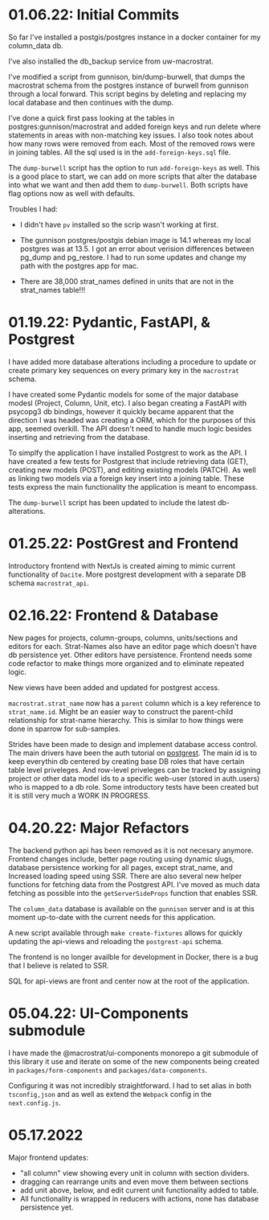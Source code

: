 # 01.06.22: Initial Commits

So far I've installed a postgis/postgres instance in a docker container for my column_data db.

I've also installed the db_backup service from uw-macrostrat.

I've modified a script from gunnison, bin/dump-burwell, that dumps the macrostrat schema
from the postgres instance of burwell from gunnison through a local forward.
This script begins by deleting and replacing my local database and then continues with the dump.

I've done a quick first pass looking at the tables in postgres:gunnison/macrostrat and added foreign keys and
run delete where statements in areas with non-matching key issues. I also took notes about how many rows were
removed from each. Most of the removed rows were in joining tables. All the sql used is in the `add-foreign-keys.sql` file.

The `dump-burwell` script has the option to run `add-foreign-keys` as well. This is a good place to start, we
can add on more scripts that alter the database into what we want and then add them to `dump-burwell`. Both scripts have flag options now as well with defaults.

Troubles I had:

- I didn't have `pv` installed so the scrip wasn't working at first.
- The gunnison postgres/postgis debian image is 14.1 whereas my local postgres was at 13.5. I got an error about verision differences between pg_dump and pg_restore. I had to run some updates and change my path with the postgres app for mac.

- There are 38,000 strat_names defined in units that are not in the strat_names table!!!

# 01.19.22: Pydantic, FastAPI, & Postgrest

I have added more database alterations including a procedure to update or create primary key sequences on
every primary key in the `macrostrat` schema.

I have created some Pydantic models for some of the major database modesl (Project, Column, Unit, etc). I also began creating a FastAPI with psycopg3 db bindings, however it quickly became apparent that the direction I was headed was creating a ORM, which for the purposes of this app, seemed overkill. The API doesn't need to handle much logic besides inserting and retrieving from the database.

To simplfy the application I have installed Postgrest to work as the API. I have created a few tests for Postgrest that include retrieving data (GET), creating new models (POST), and editing existing models (PATCH).
As well as linking two models via a foreign key insert into a joining table. These tests express the main functionality the application is meant to encompass.

The `dump-burwell` script has been updated to include the latest db-alterations.

# 01.25.22: PostGrest and Frontend

Introductory frontend with NextJs is created aiming to mimic current functionality of `Dacite`. More postgrest development with a separate DB schema `macrostrat_api`.

# 02.16.22: Frontend & Database

New pages for projects, column-groups, columns, units/sections and editors for each. Strat-Names also have an editor page which doesn't have db persistence yet. Other editors have persistence. Frontend needs some
code refactor to make things more organized and to eliminate repeated logic.

New views have been added and updated for postgrest access.

`macrostrat.strat_name` now has a `parent` column which is a key reference to `strat_name.id`. Might be an
easier way to construct the parent-child relationship for strat-name hierarchy. This is similar to how things were done in sparrow for sub-samples.

Strides have been made to design and implement database access control. The main drivers have been the auth tutorial on [postgrest](https://postgrest.org/en/stable/auth.html). The main id is to keep everythin db centered by creating base DB roles that have certain table level priveleges. And row-level priveleges can be tracked by assigning project or other data model ids to a specific web-user (stored in auth.users) who is mapped to a db role. Some introductory tests have been created but it is still very much a WORK IN PROGRESS.

# 04.20.22: Major Refactors

The backend python api has been removed as it is not necesary anymore. Frontend changes include, better page routing using dynamic slugs, database persistence working for all pages, except strat_name, and Increased loading speed using SSR. There are also several new helper functions for fetching data from the Postgrest API. I've moved as much data fetching as possible into the `getServerSideProps` function that enables SSR.

The `column_data` database is available on the `gunnison` server and is at this moment up-to-date with the current needs for this application.

A new script available through `make create-fixtures` allows for quickly updating the api-views and reloading the `postgrest-api` schema.

The frontend is no longer availble for development in Docker, there is a bug that I believe is related to SSR.

SQL for api-views are front and center now at the root of the application.

# 05.04.22: UI-Components submodule

I have made the @macrostrat/ui-components monorepo a git submodule of this library it use and iterate on some of the new components being created in `packages/form-components` and `packages/data-components`.

Configuring it was not incredibly straightforward. I had to set alias in both `tsconfig,json` and as well as extend the `Webpack` config in the `next.config.js`.


# 05.17.2022

Major frontend updates:

- "all column" view showing every unit in column with section dividers.
- dragging can rearrange units and even move them between sections
- add unit above, below, and edit current unit functionality added to table.
- All functionality is wrapped in reducers with actions, none has database persistence yet.
